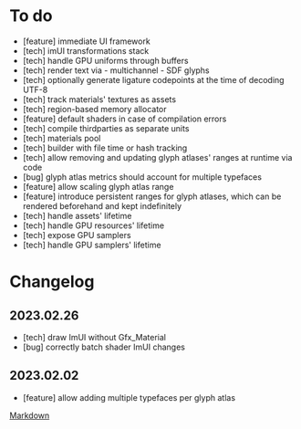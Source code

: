 # To do
- [feature] immediate UI framework
- [tech] imUI transformations stack
- [tech] handle GPU uniforms through buffers
- [tech] render text via - multichannel - SDF glyphs
- [tech] optionally generate ligature codepoints at the time of decoding UTF-8
- [tech] track materials' textures as assets
- [tech] region-based memory allocator
- [feature] default shaders in case of compilation errors
- [tech] compile thirdparties as separate units
- [tech] materials pool
- [tech] builder with file time or hash tracking
- [tech] allow removing and updating glyph atlases' ranges at runtime via code
- [bug] glyph atlas metrics should account for multiple typefaces
- [feature] allow scaling glyph atlas range
- [feature] introduce persistent ranges for glyph atlases, which can be rendered beforehand and kept indefinitely
- [tech] handle assets' lifetime
- [tech] handle GPU resources' lifetime
- [tech] expose GPU samplers
- [tech] handle GPU samplers' lifetime

# Changelog

## 2023.02.26
- [tech] draw ImUI without Gfx_Material
- [bug] correctly batch shader ImUI changes

## 2023.02.02
- [feature] allow adding multiple typefaces per glyph atlas

[Markdown](https://www.markdownguide.org/basic-syntax/)
